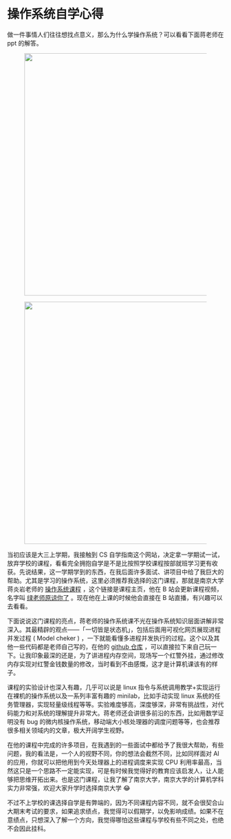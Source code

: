 # 操作系统自学心得

做一件事情人们往往想找点意义，那么为什么学操作系统？可以看看下面蒋老师在 ppt 的解答。

<figure><img src="../../../assets/image ( 9 ).png" alt="" width="563"><figcaption></figcaption></figure>

<figure><img src="../../../assets/image ( 10 ).png" alt="" width="563"><figcaption></figcaption></figure>

当初应该是大三上学期，我接触到 CS 自学指南这个网站，决定拿一学期试一试，放弃学校的课程，看看完全拥抱自学是不是比按照学校课程按部就班学习更有收获。先说结果，这一学期学到的东西，在我后面许多面试、讲项目中给了我巨大的帮助。尤其是学习的操作系统，这里必须推荐我选择的这门课程，那就是南京大学蒋炎岩老师的 [操作系统课程](https://jyywiki.cn/index.html) ，这个链接是课程主页，他在 B 站会更新课程视频，名字叫 [绿老师原谅你了](https://space.bilibili.com/202224425?spm_id_from=333.337.0.0) 。现在他在上课的时候他会直接在 B 站直播，有兴趣可以去看看。

下面说说这门课程的亮点，蒋老师的操作系统课不光在操作系统知识层面讲解非常深入。其最精辟的观点——「一切皆是状态机」，包括后面用可视化网页展现进程并发过程 ( Model cheker ) ，一下就能看懂多进程并发执行的过程。这个以及其他一些代码都是老师自己写的，在他的 [github 仓库](https://github.com/jiangyy/mosaic) ，可以直接拉下来自己玩一下。让我印象最深的还是，为了讲进程内存空间，现场写一个红警外挂，通过修改内存实现对红警金钱数量的修改，当时看到不由感慨，这才是计算机课该有的样子。

课程的实验设计也深入有趣，几乎可以说是 linux 指令与系统调用教学+实现运行在裸机的操作系统以及一系列丰富有趣的 minilab，比如手动实现 linux 系统的任务管理器，实现轻量级线程等等。实验难度够高，深度够深，非常有挑战性，对代码能力和对系统的理解提升非常大。蒋老师还会讲很多前沿的东西，比如用数学证明没有 bug 的微内核操作系统，移动端大小核处理器的调度问题等等，也会推荐很多相关领域内的文章，极大开阔学生视野。

在他的课程中完成的许多项目，在我遇到的一些面试中都给予了我很大帮助，有些问题，我的看法是，一个人的视野不同，你的想法会截然不同，比如同样面对 AI 的应用，你就可以把他用到今天处理器上的进程调度来实现 CPU 利用率最高，当然这只是一个思路不一定能实现，可是有时候我觉得好的教育应该启发人，让人能够把思维开拓出来。也是这门课程，让我了解了南京大学，南京大学的计算机学科实力非常强，欢迎大家升学时选择南京大学 :joy:

不过不上学校的课选择自学是有弊端的，因为不同课程内容不同，就不会很契合山大期末考试的要求，如果追求绩点，我觉得可以假期学，以免影响成绩。如果不在意绩点，只想深入了解一个方向，我觉得哪怕这些课程与学校有些不同之处，也绝不会因此挂科。
